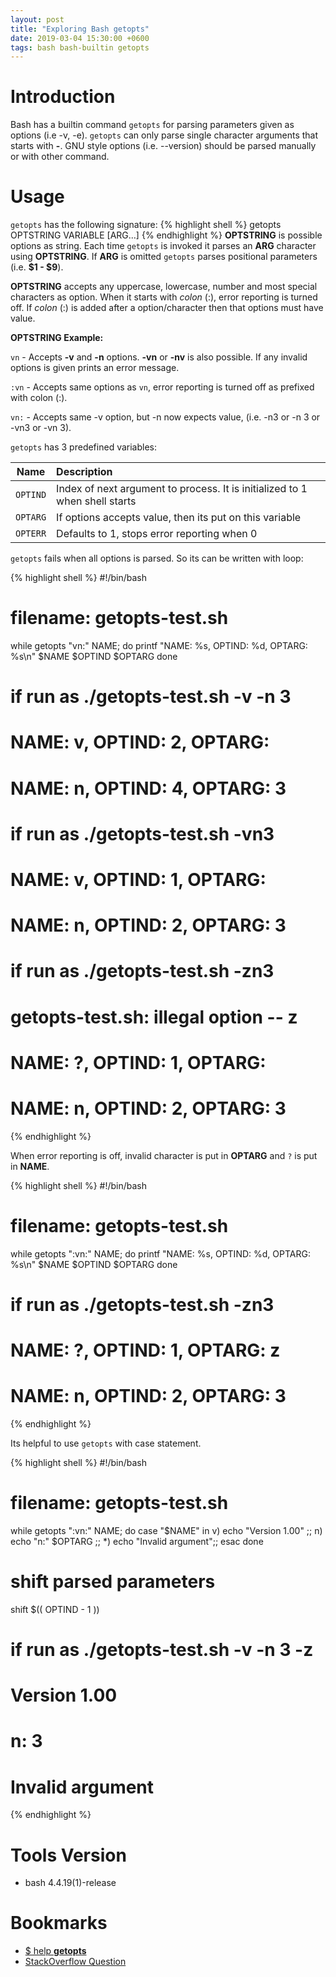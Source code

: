 ```yaml
---
layout: post
title: "Exploring Bash getopts"
date: 2019-03-04 15:30:00 +0600
tags: bash bash-builtin getopts
---
```


# Introduction
Bash has a builtin command `getopts` for parsing parameters given as options (i.e -v, -e). `getopts` can only parse
single character arguments that starts with __-__. GNU style options (i.e. --version) should be parsed manually or with
other command.

# Usage
`getopts` has the following signature:
{% highlight shell %}
getopts OPTSTRING VARIABLE [ARG...]
{% endhighlight %}
__OPTSTRING__ is possible options as string. Each time `getopts` is invoked it parses an __ARG__ character using
__OPTSTRING__. If __ARG__ is omitted `getopts` parses positional parameters (i.e. __$1 - $9__).

__OPTSTRING__ accepts any uppercase, lowercase, number and most special characters as option. When it starts with
*colon* (:), error reporting is turned off. If *colon* (:) is added after a option/character then that options must have
value.

__OPTSTRING Example:__

`vn` - Accepts __-v__ and __-n__ options. __-vn__ or __-nv__ is also possible. If any invalid options is given prints an
error message.

`:vn` - Accepts same options as `vn`, error reporting is turned off as prefixed with colon (:).

 `vn:` - Accepts same -v option, but -n now expects value, (i.e. -n3 or -n 3 or -vn3 or -vn 3).

`getopts` has 3 predefined variables:

| Name           | Description                                                                  |
|:--------------:|:-----------------------------------------------------------------------------|
| `OPTIND`       | Index of next argument to process. It is initialized to 1 when shell starts  |
| `OPTARG`       | If options accepts value, then its put on this variable                      |
| `OPTERR`       | Defaults to 1, stops error reporting when 0                                  |


`getopts` fails when all options is parsed. So its can be written with loop:

{% highlight shell %}
#!/bin/bash
# filename: getopts-test.sh
while getopts "vn:" NAME; do
    printf "NAME: %s, OPTIND: %d, OPTARG: %s\n" $NAME $OPTIND $OPTARG
done

# if run as ./getopts-test.sh -v -n 3
# NAME: v, OPTIND: 2, OPTARG:
# NAME: n, OPTIND: 4, OPTARG: 3

# if run as ./getopts-test.sh -vn3
# NAME: v, OPTIND: 1, OPTARG: 
# NAME: n, OPTIND: 2, OPTARG: 3

# if run as ./getopts-test.sh -zn3
# getopts-test.sh: illegal option -- z
# NAME: ?, OPTIND: 1, OPTARG: 
# NAME: n, OPTIND: 2, OPTARG: 3
{% endhighlight %}

When error reporting is off, invalid character is put in __OPTARG__ and `?` is put in __NAME__.

{% highlight shell %}
#!/bin/bash
# filename: getopts-test.sh
while getopts ":vn:" NAME; do
    printf "NAME: %s, OPTIND: %d, OPTARG: %s\n" $NAME $OPTIND $OPTARG
done

# if run as ./getopts-test.sh -zn3
# NAME: ?, OPTIND: 1, OPTARG: z
# NAME: n, OPTIND: 2, OPTARG: 3

{% endhighlight %}

Its helpful to use `getopts` with case statement.

{% highlight shell %}
#!/bin/bash
# filename: getopts-test.sh
while getopts ":vn:" NAME; do
    case "$NAME" in
        v) echo "Version 1.00" ;;
        n) echo "n:" $OPTARG ;;
        *) echo "Invalid argument";;
    esac
done

# shift parsed parameters
shift $(( OPTIND - 1 ))

# if run as ./getopts-test.sh -v -n 3 -z
# Version 1.00
# n: 3
# Invalid argument
{% endhighlight %}

# Tools Version
* bash 4.4.19(1)-release

# Bookmarks
* [$ help __getopts__](https://www.gnu.org/software/bash/manual/html_node/Bourne-Shell-Builtins.html#Bourne-Shell-Builtins)
* [StackOverflow Question](https://stackoverflow.com/questions/16483119/an-example-of-how-to-use-getopts-in-bash)
